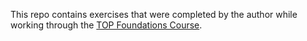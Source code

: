 This repo contains exercises that were completed by the author while working through the [TOP Foundations Course](https://www.theodinproject.com/paths/foundations/courses/foundations).
